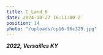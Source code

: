 ```yaml
---
title: C_Land_6
date: 2024-10-27 16:11:00 Z
position: 14
photo: "/uploads/cp16-96c329.jpg"
---
```


***2022, Versailles KY***